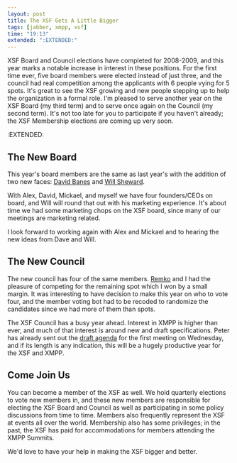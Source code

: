 ```yaml
---
layout: post
title: The XSF Gets A Little Bigger
tags: [jabber, xmpp, xsf]
time: "19:13"
extended: ":EXTENDED:"
---
```


XSF Board and Council elections have completed for 2008-2009, and this year marks a notable increase in interest in these positions.  For the first time ever, five board members were elected instead of just three, and the council had real competition among the applicants with 6 people vying for 5 spots.  It's great to see the XSF growing and new people stepping up to help the organization in a formal role.  I'm pleased to serve another year on the XSF Board (my third term) and to serve once again on the Council (my second term).  It's not too late for you to participate if you haven't already; the XSF Membership elections are coming up very soon.



:EXTENDED:

## The New Board

This year's board members are the same as last year's with the addition of two new faces: [David Banes](http://wiki.jabber.org/web/David_Banes_for_Board_2008) and [Will Sheward](http://wiki.jabber.org/web/Will_Sheward_for_Board_2008).

With Alex, David, Mickael, and myself we have four founders/CEOs on board, and Will will round that out with his marketing experience.  It's about time we had some marketing chops on the XSF board, since many of our meetings are marketing related.

I look forward to working again with Alex and Mickael and to hearing the new ideas from Dave and Will.

## The New Council

The new council has four of the same members.  [Remko](http://wiki.jabber.org/web/Remko_Troncon_for_Council_2008) and I had the pleasure of competing for the remaining spot which I won by a small margin.  It was interesting to have decision to make this year on who to vote four, and the member voting bot had to be recoded to randomize the candidates since we had more of them than spots.

The XSF Council has a busy year ahead.  Interest in XMPP is higher than ever, and much of that interest is around new and draft specifications.  Peter has already sent out the [draft agenda](http://xmpp.org/council/agendas/2008-10-08.html) for the first meeting on Wednesday, and if its length is any indication, this will be a hugely productive year for the XSF and XMPP.

## Come Join Us

You can become a member of the XSF as well.  We hold quarterly elections to vote new members in, and these new members are responsible for electing the XSF Board and Council as well as participating in some policy discussions from time to time.  Members also frequently represent the XSF at events all over the world.  Membership also has some privileges; in the past, the XSF has paid for accommodations for members attending the XMPP Summits.

We'd love to have your help in making the XSF bigger and better.
